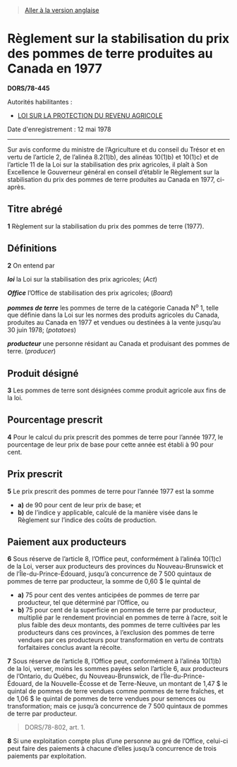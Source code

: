 > [Aller à la version anglaise](/en/Regulations/Statutory%20Orders%20and%20Regulations/78/445.md)

# Règlement sur la stabilisation du prix des pommes de terre produites au Canada en 1977

**DORS/78-445**

Autorités habilitantes : 
- [LOI SUR LA PROTECTION DU REVENU AGRICOLE](/fr/Lois/Lois%20du%20Canada/1991/ch.%2022.md)

Date d'enregistrement : 12 mai 1978

----------

Sur avis conforme du ministre de l’Agriculture et du conseil du Trésor et en vertu de l’article 2, de l’alinéa 8.2(1)b), des alinéas 10(1)b) et 10(1)c) et de l’article 11 de la Loi sur la stabilisation des prix agricoles, il plaît à Son Excellence le Gouverneur général en conseil d’établir le Règlement sur la stabilisation du prix des pommes de terre produites au Canada en 1977, ci-après.




## Titre abrégé


**1** Règlement sur la stabilisation du prix des pommes de terre (1977).




## Définitions


**2** On entend par

***loi*** la Loi sur la stabilisation des prix agricoles; (*Act*)

***Office*** l’Office de stabilisation des prix agricoles; (*Board*)

***pommes de terre*** les pommes de terre de la catégorie Canada N<sup>o</sup> 1, telle que définie dans la Loi sur les normes des produits agricoles du Canada, produites au Canada en 1977 et vendues ou destinées à la vente jusqu’au 30 juin 1978; (*potatoes*)

***producteur*** une personne résidant au Canada et produisant des pommes de terre. (*producer*)




## Produit désigné


**3** Les pommes de terre sont désignées comme produit agricole aux fins de la loi.




## Pourcentage prescrit


**4** Pour le calcul du prix prescrit des pommes de terre pour l’année 1977, le pourcentage de leur prix de base pour cette année est établi à 90 pour cent.




## Prix prescrit


**5** Le prix prescrit des pommes de terre pour l’année 1977 est la somme
- **a)** de 90 pour cent de leur prix de base; et
- **b)** de l’indice y applicable, calculé de la manière visée dans le Règlement sur l’indice des coûts de production.




## Paiement aux producteurs


**6** Sous réserve de l’article 8, l’Office peut, conformément à l’alinéa 10(1)c) de la Loi, verser aux producteurs des provinces du Nouveau-Brunswick et de l’Île-du-Prince-Édouard, jusqu’à concurrence de 7 500 quintaux de pommes de terre par producteur, la somme de 0,60 $ le quintal de
- **a)** 75 pour cent des ventes anticipées de pommes de terre par producteur, tel que déterminé par l’Office, ou
- **b)** 75 pour cent de la superficie en pommes de terre par producteur, multiplié par le rendement provincial en pommes de terre à l’acre,
soit le plus faible des deux montants, des pommes de terre cultivées par les producteurs dans ces provinces, à l’exclusion des pommes de terre vendues par ces producteurs pour transformation en vertu de contrats forfaitaires conclus avant la récolte.



**7** Sous réserve de l’article 8, l’Office peut, conformément à l’alinéa 10(1)b) de la loi, verser, moins les sommes payées selon l’article 6, aux producteurs de l’Ontario, du Québec, du Nouveau-Brunswick, de l’Île-du-Prince-Édouard, de la Nouvelle-Écosse et de Terre-Neuve, un montant de 1,47 $ le quintal de pommes de terre vendues comme pommes de terre fraîches, et de 1,06 $ le quintal de pommes de terre vendues pour semences ou transformation; mais ce jusqu’à concurrence de 7 500 quintaux de pommes de terre par producteur.
> DORS/78-802, art. 1.




**8** Si une exploitation compte plus d’une personne au gré de l’Office, celui-ci peut faire des paiements à chacune d’elles jusqu’à concurrence de trois paiements par exploitation.


